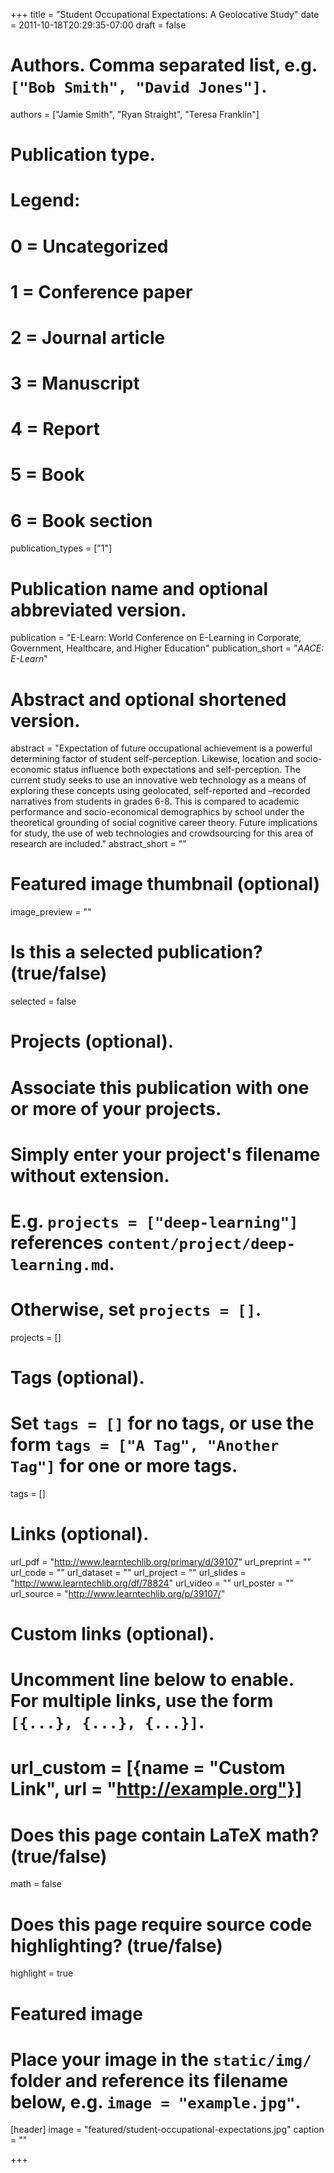 +++
title = "Student Occupational Expectations: A Geolocative Study"
date = 2011-10-18T20:29:35-07:00
draft = false

# Authors. Comma separated list, e.g. `["Bob Smith", "David Jones"]`.
authors = ["Jamie Smith", "Ryan Straight", "Teresa Franklin"]

# Publication type.
# Legend:
# 0 = Uncategorized
# 1 = Conference paper
# 2 = Journal article
# 3 = Manuscript
# 4 = Report
# 5 = Book
# 6 = Book section
publication_types = ["1"]

# Publication name and optional abbreviated version.
publication = "E-Learn: World Conference on E-Learning in Corporate, Government, Healthcare, and Higher Education"
publication_short = "*AACE: E-Learn*"

# Abstract and optional shortened version.
abstract = "Expectation of future occupational achievement is a powerful determining factor of student self-perception. Likewise, location and socio-economic status influence both expectations and self-perception. The current study seeks to use an innovative web technology as a means of exploring these concepts using geolocated, self-reported and –recorded narratives from students in grades 6-8. This is compared to academic performance and socio-economical demographics by school under the theoretical grounding of social cognitive career theory. Future implications for study, the use of web technologies and crowdsourcing for this area of research are included."
abstract_short = ""

# Featured image thumbnail (optional)
image_preview = ""

# Is this a selected publication? (true/false)
selected = false

# Projects (optional).
#   Associate this publication with one or more of your projects.
#   Simply enter your project's filename without extension.
#   E.g. `projects = ["deep-learning"]` references `content/project/deep-learning.md`.
#   Otherwise, set `projects = []`.
projects = []

# Tags (optional).
#   Set `tags = []` for no tags, or use the form `tags = ["A Tag", "Another Tag"]` for one or more tags.
tags = []

# Links (optional).
url_pdf = "http://www.learntechlib.org/primary/d/39107"
url_preprint = ""
url_code = ""
url_dataset = ""
url_project = ""
url_slides = "http://www.learntechlib.org/df/78824"
url_video = ""
url_poster = ""
url_source = "http://www.learntechlib.org/p/39107/"

# Custom links (optional).
#   Uncomment line below to enable. For multiple links, use the form `[{...}, {...}, {...}]`.
# url_custom = [{name = "Custom Link", url = "http://example.org"}]

# Does this page contain LaTeX math? (true/false)
math = false

# Does this page require source code highlighting? (true/false)
highlight = true

# Featured image
# Place your image in the `static/img/` folder and reference its filename below, e.g. `image = "example.jpg"`.
[header]
image = "featured/student-occupational-expectations.jpg"
caption = ""

+++
